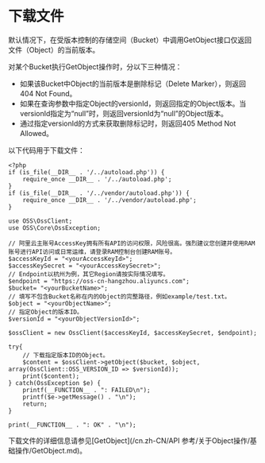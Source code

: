 # 下载文件

默认情况下，在受版本控制的存储空间（Bucket）中调用GetObject接口仅返回文件（Object）的当前版本。

对某个Bucket执行GetObject操作时，分以下三种情况：

-   如果该Bucket中Object的当前版本是删除标记（Delete Marker），则返回404 Not Found。
-   如果在查询参数中指定Object的versionId，则返回指定的Object版本。当versionId指定为“null”时，则返回versionId为“null”的Object版本。
-   通过指定versionId的方式来获取删除标记时，则返回405 Method Not Allowed。

以下代码用于下载文件：

```
<?php
if (is_file(__DIR__ . '/../autoload.php')) {
    require_once __DIR__ . '/../autoload.php';
}
if (is_file(__DIR__ . '/../vendor/autoload.php')) {
    require_once __DIR__ . '/../vendor/autoload.php';
}

use OSS\OssClient;
use OSS\Core\OssException;

// 阿里云主账号AccessKey拥有所有API的访问权限，风险很高。强烈建议您创建并使用RAM账号进行API访问或日常运维，请登录RAM控制台创建RAM账号。
$accessKeyId = "<yourAccessKeyId>";
$accessKeySecret = "<yourAccessKeySecret>";
// Endpoint以杭州为例，其它Region请按实际情况填写。
$endpoint = "https://oss-cn-hangzhou.aliyuncs.com";
$bucket= "<yourBucketName>";
// 填写不包含Bucket名称在内的Object的完整路径，例如example/test.txt。
$object = "<yourObjectName>";
// 指定Object的版本ID。
$versionId = "<yourObjectVersionId>";

$ossClient = new OssClient($accessKeyId, $accessKeySecret, $endpoint);

try{
    // 下载指定版本ID的Object。
    $content = $ossClient->getObject($bucket, $object, array(OssClient::OSS_VERSION_ID => $versionId));
    print($content);
} catch(OssException $e) {
    printf(__FUNCTION__ . ": FAILED\n");
    printf($e->getMessage() . "\n");
    return;
}

print(__FUNCTION__ . ": OK" . "\n");        
```

下载文件的详细信息请参见[GetObject](/cn.zh-CN/API 参考/关于Object操作/基础操作/GetObject.md)。

